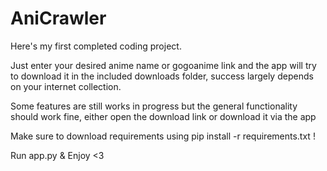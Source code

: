 # AniCrawler

Here's my first completed coding project.

Just enter your desired anime name or gogoanime link and the app will try to download it in the included downloads folder, success largely depends on your internet collection.

Some features are still works in progress but the general functionality should work fine, either open the download link or download it via the app

Make sure to download requirements using pip install -r requirements.txt !

Run app.py & Enjoy <3

